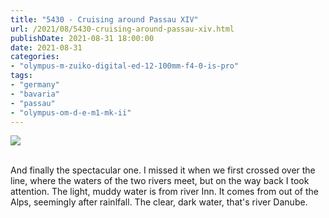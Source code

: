 ```yaml
---
title: "5430 - Cruising around Passau XIV"
url: /2021/08/5430-cruising-around-passau-xiv.html
publishDate: 2021-08-31 18:00:00
date: 2021-08-31
categories:
- "olympus-m-zuiko-digital-ed-12-100mm-f4-0-is-pro"
tags:
- "germany"
- "bavaria"
- "passau"
- "olympus-om-d-e-m1-mk-ii"
---
```

<div class="container">
<div class="center"><a target="_blank" href="https://d25zfm9zpd7gm5.cloudfront.net/1200x1200/2019/20190621_111653-Edit_lr.jpg"><img class="webfeedsFeaturedVisual" src="https://d25zfm9zpd7gm5.cloudfront.net/0600x0600/2019/20190621_111653-Edit_lr.jpg" /></a></div>
</div>
<br />

And finally the spectacular one. I missed it when we first 
crossed over the line, where the waters of the two rivers meet, 
but on the way back I took attention. The light, muddy water is 
from river Inn. It comes from out of the Alps, seemingly after
rainlfall. The clear, dark water, that's river Danube. 
